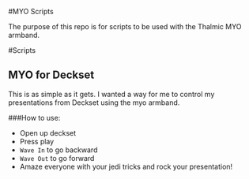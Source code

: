 #MYO Scripts

The purpose of this repo is for scripts to be used with the Thalmic MYO armband.

#Scripts
## MYO for Deckset

This is as simple as it gets. I wanted a way for me to control my presentations from Deckset using the myo armband.

###How to use:
- Open up deckset
- Press play
- `Wave In` to go backward
- `Wave Out` to go forward
- Amaze everyone with your jedi tricks and rock your presentation!
